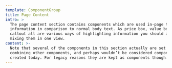 ```yaml
---
template: ComponentGroup
title: Page Content
intro: >
  The page content section contains components which are used in-page to display
  information in comparison to normal body text. As price box, value box and
  callout all are various ways of highlighting information you should avoid
  mixing them in one view.
content: >-
  Note that several of the components in this section actually are set ways of
  combining other components, and perhaps wouldn’t be considered components if
  created today. For legacy reasons they are kept as components though.
---
```


